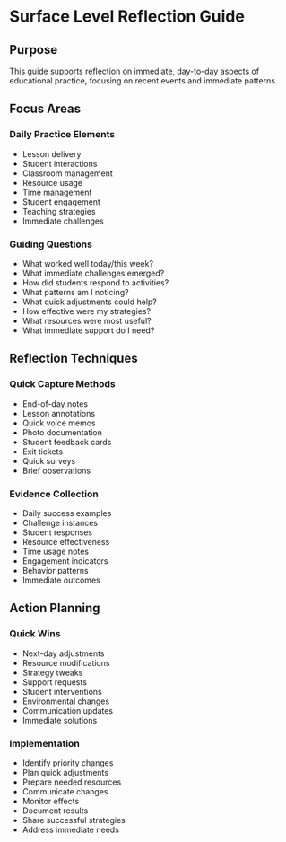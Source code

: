 # Surface Level Reflection Guide

## Purpose
This guide supports reflection on immediate, day-to-day aspects of educational practice, focusing on recent events and immediate patterns.

## Focus Areas

### Daily Practice Elements
- Lesson delivery
- Student interactions
- Classroom management
- Resource usage
- Time management
- Student engagement
- Teaching strategies
- Immediate challenges

### Guiding Questions
- What worked well today/this week?
- What immediate challenges emerged?
- How did students respond to activities?
- What patterns am I noticing?
- What quick adjustments could help?
- How effective were my strategies?
- What resources were most useful?
- What immediate support do I need?

## Reflection Techniques

### Quick Capture Methods
- End-of-day notes
- Lesson annotations
- Quick voice memos
- Photo documentation
- Student feedback cards
- Exit tickets
- Quick surveys
- Brief observations

### Evidence Collection
- Daily success examples
- Challenge instances
- Student responses
- Resource effectiveness
- Time usage notes
- Engagement indicators
- Behavior patterns
- Immediate outcomes

## Action Planning

### Quick Wins
- Next-day adjustments
- Resource modifications
- Strategy tweaks
- Support requests
- Student interventions
- Environmental changes
- Communication updates
- Immediate solutions

### Implementation
- Identify priority changes
- Plan quick adjustments
- Prepare needed resources
- Communicate changes
- Monitor effects
- Document results
- Share successful strategies
- Address immediate needs
